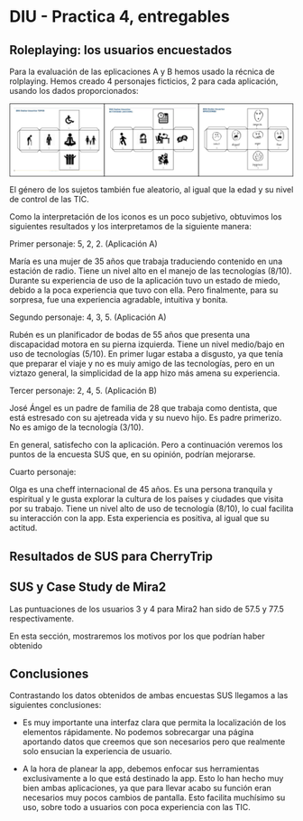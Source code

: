 # DIU - Practica 4, entregables

## Roleplaying: los usuarios encuestados
Para la evaluación de las eplicaciones A y B hemos usado la récnica de rolplaying.
Hemos creado 4 personajes ficticios, 2 para cada aplicación, usando los dados proporcionados:

<img align="center" src="../docs/img/P4/dados.png" alt="Métodos de pago"/>

El género de los sujetos también fue aleatorio, al igual que la edad y su nivel de control de las TIC.

Como la interpretación de los iconos es un poco subjetivo, obtuvimos los siguientes resultados y los interpretamos de la siguiente manera:

Primer personaje: 5, 2, 2. (Aplicación A)

María es una mujer de 35 años que trabaja traduciendo contenido en una estación de radio.
Tiene un nivel alto en el manejo de las tecnologías (8/10).
Durante su experiencia de uso de la aplicación tuvo un estado de miedo, debido a la poca experiencia que tuvo con ella. Pero finalmente, para su sorpresa, fue una experiencia agradable, intuitiva y bonita.

Segundo personaje: 4, 3, 5. (Aplicación A)

Rubén es un planificador de bodas de 55 años que presenta una discapacidad motora en su pierna izquierda.
Tiene un nivel medio/bajo en uso de tecnologías (5/10).
En primer lugar estaba a disgusto, ya que tenía que preparar el viaje y no es muiy amigo de las tecnologías, pero en un viztazo general, la simplicidad de la app hizo más amena su experiencia.

Tercer personaje: 2, 4, 5. (Aplicación B)

José Ángel es un padre de familia de 28 que trabaja como dentista, que está estresado con su ajetreada vida y su nuevo hijo. Es padre primerizo.
No es amigo de la tecnología (3/10).

En general, satisfecho con la aplicación. Pero a continuación veremos los puntos de la encuesta SUS que, en su opinión, podrían mejorarse.

Cuarto personaje:

Olga es una cheff internacional de 45 años. Es una persona tranquila y espiritual y le gusta explorar la cultura de los países y ciudades que visita por su trabajo.
Tiene un nivel alto de uso de tecnología (8/10), lo cual facilita su interacción con la app.
Esta experiencia es positiva, al igual que su actitud.

## Resultados de SUS para CherryTrip

## SUS y Case Study de Mira2

Las puntuaciones de los usuarios 3 y 4 para Mira2 han sido de 57.5 y 77.5 respectivamente.

En esta sección, mostraremos los motivos por los que podrían haber obtenido 

## Conclusiones

Contrastando los datos obtenidos de ambas encuestas SUS llegamos a las siguientes conclusiones:

- Es muy importante una interfaz clara que permita la localización de los elementos rápidamente. No podemos sobrecargar una página aportando datos que creemos que son necesarios pero que realmente solo ensucian la experiencia de usuario.

- A la hora de planear la app, debemos enfocar sus herramientas exclusivamente a lo que está destinado la app. Esto lo han hecho muy bien ambas aplicaciones, ya que para llevar acabo su función eran necesarios muy pocos cambios de pantalla. Esto facilita muchísimo su uso, sobre todo a usuarios con poca experiencia con las TIC.
